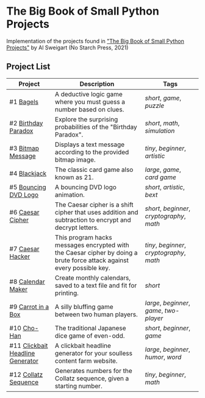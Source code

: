 # The Big Book of Small Python Projects
Implementation of the projects found in ["The Big Book of Small Python Projects"](https://inventwithpython.com/bigbookpython/) by Al Sweigart (No Starch Press, 2021)

## Project List

| Project | Description | Tags |
|--------|--------|--------|
| #1 [Bagels](/Project%20%231%20Bagels) | A deductive logic game where you must guess a number based on clues. | _short_, _game_, _puzzle_ |
| #2 [Birthday Paradox](/Project%20%232%20Birthday%20Paradox) | Explore the surprising probabilities of the "Birthday Paradox". | _short_, _math_, _simulation_ |
| #3 [Bitmap Message](/Project%20%233%20Bitmap%20Message) | Displays a text message according to the provided bitmap image. | _tiny_, _beginner_, _artistic_ |
| #4 [Blackjack](/Project%20%234%20Blackjack) | The classic card game also known as 21. | _large_, _game_, _card game_  | 
| #5 [Bouncing DVD Logo](/Project%20%235%20Bouncing%20DVD%20Logo) | A bouncing DVD logo animation.  | _short_, _artistic_, _bext_ |
| #6 [Caesar Cipher](/Project%20%236%20Caesar%20Cipher) | The Caesar cipher is a shift cipher that uses addition and subtraction to encrypt and decrypt letters. | _short_, _beginner_, _cryptography_, _math_ |
| #7 [Caesar Hacker](/Project%20%237%20Caesar%20Hacker) | This program hacks messages encrypted with the Caesar cipher by doing a brute force attack against every possible key. | _tiny_, _beginner_, _cryptography_, _math_ |
| #8 [Calendar Maker](/Project%20%238%20Calendar%20Maker) | Create monthly calendars, saved to a text file and fit for printing. | _short_ |
| #9 [Carrot in a Box](/Project%20%239%20Carrot%20in%20a%Box) | A silly bluffing game between two human players. | _large_, _beginner_, _game_, _two-player_ |
| #10 [Cho-Han](/Project%20%2310%20Cho-Han) | The traditional Japanese dice game of even-odd. | _short_, _beginner_, _game_ |
| #11 [Clickbait Headline Generator](/Project%20%2311%20Clickbait%20Headline%20Generator) | A clickbait headline generator for your soulless content farm website. | _large_, _beginner_, _humor_, _word_ |
| #12 [Collatz Sequence](/Project%20%2312%20Collatz%20Sequence)| Generates numbers for the Collatz sequence, given a starting number. | _tiny_, _beginner_, _math_ |